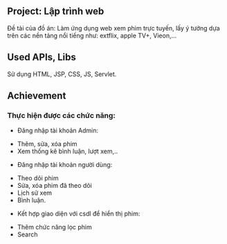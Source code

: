 ## Project: Lập trình web

Đề tài của đồ án: Làm ứng dụng web xem phim trực tuyến, lấy ý tưởng dựa trên các nền tảng nổi tiếng như: extflix, apple TV+, Vieon,...

## Used APIs, Libs

Sử dụng HTML, JSP, CSS, JS, Servlet.

## Achievement

### Thực hiện được các chức năng:
- Đăng nhập tài khoản Admin: 
* Thêm, sửa, xóa phim
* Xem thống kê bình luận, lượt xem,..
- Đăng nhập tài khoản người dùng:
* Theo dõi phim
* Sửa, xóa phim đã theo dõi
* Lịch sử xem
* Bình luận.
- Kết hợp giao diện với csdl để hiển thị phim:
* Thêm chức năng lọc phim
* Search

